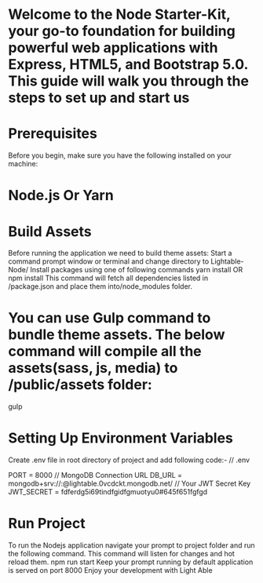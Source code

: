 # Welcome to the Node Starter-Kit, your go-to foundation for building powerful web applications with Express, HTML5, and Bootstrap 5.0. This guide will walk you through the steps to set up and start us

# Prerequisites
Before you begin, make sure you have the following installed on your machine:
# Node.js Or Yarn


# Build Assets
Before running the application we need to build theme assets:
Start a command prompt window or terminal and change directory to Lightable-Node/
Install packages using one of following commands
yarn install
OR
npm install
This command will fetch all dependencies listed in /package.json and place them into/node_modules folder.

# You can use Gulp  command to bundle theme assets. The below command will compile all the assets(sass, js, media) to /public/assets folder:
gulp

# Setting Up Environment Variables 
Create .env file in root directory of project and add following code:-
// .env

PORT = 8000
// MongoDB Connection URL
DB_URL = mongodb+srv://<username>:<password>@lightable.0vcdckt.mongodb.net/
// Your JWT Secret Key
JWT_SECRET = fdferdg5i69tindfgidfgmuotyu0#645f651fgfgd

# Run Project
To run the Nodejs application navigate your prompt to project folder and run the following command. This command will listen for changes and hot reload them.
npm run start
Keep your prompt running by default application is served on port 8000
Enjoy your development with Light Able 